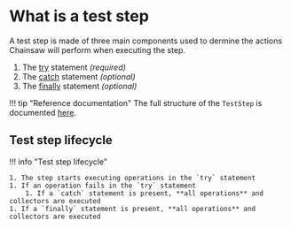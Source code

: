 # What is a test step

A test step is made of three main components used to dermine the actions Chainsaw will perform when executing the step.

1. The [try](./try.md) statement *(required)*
1. The [catch](./catch.md) statement *(optional)*
1. The [finally](./finally.md) statement *(optional)*

!!! tip "Reference documentation"
    The full structure of the `TestStep` is documented [here](../apis/chainsaw.v1alpha1.md#chainsaw-kyverno-io-v1alpha1-TestStep).

## Test step lifecycle

!!! info "Test step lifecycle"

    1. The step starts executing operations in the `try` statement
    1. If an operation fails in the `try` statement
        1. If a `catch` statement is present, **all operations** and collectors are executed
    1. If a `finally` statement is present, **all operations** and collectors are executed
